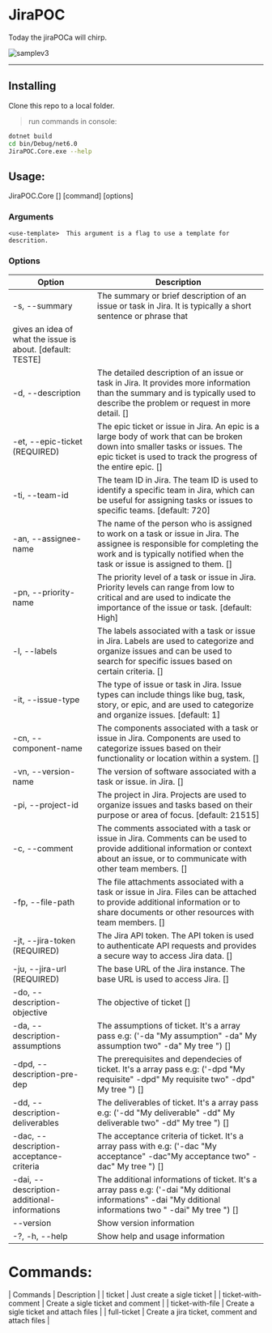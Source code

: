 # JiraPOC

Today the jiraPOCa will chirp.

![samplev3](https://user-images.githubusercontent.com/102624521/188141832-92f687c2-8c31-4849-b320-01320d7cb7d5.pnghttps://www.google.com/url?sa=i&url=http%3A%2F%2Fsailormoonnews.com%2F2018%2F10%2F14%2Fhow-accurate-is-the-tuxedo-mask-my-job-here-is-done-meme%2Fsailor_moon_episode_1_tuxedo_mask_leaving_without_doing_anything%2F&psig=AOvVaw1n8qeNYmyU5VVh2hxQ7sae&ust=1681566829299000&source=images&cd=vfe&ved=0CBEQjRxqFwoTCID1pN7Cqf4CFQAAAAAdAAAAABAE)



****

## Installing

Clone this repo to a local folder.
> run commands in console: 
```sh
dotnet build
cd bin/Debug/net6.0
JiraPOC.Core.exe --help
```

## Usage:
  JiraPOC.Core [<use-template>] [command] [options]

### Arguments
	<use-template>  This argument is a flag to use a template for descrition.
### Options

| Option | Description |
| ------ | ------ |
|-s, --summary <summary>|The summary or brief description of an issue or task in Jira. It is typically a short sentence or phrase that
gives an idea of what the issue is about. [default: TESTE]|
|-d, --description <description> | The detailed description of an issue or task in Jira. It provides more information than the summary and is typically used to describe the problem or request in more detail. []|		
|-et, --epic-ticket <epic-ticket> (REQUIRED) | The epic ticket or issue in Jira. An epic is a large body of work that can be broken down into smaller tasks or issues. The epic ticket is used to track the progress of  the entire epic. []|
|-ti, --team-id <team-id> |The team ID in Jira. The team ID is used to identify a specific team in Jira, which can be useful for assigning tasks or issues to specific teams. [default: 720]|
|-an, --assignee-name <assignee-name> |The name of the person who is assigned to work on a task or issue in Jira. The assignee is responsible for completing the work and is typically notified when the task or issue is assigned to them. [] |
|-pn, --priority-name <priority-name> | The priority level of a task or issue in Jira. Priority levels can range from low to critical and are used to indicate the importance of the issue or task. [default: High] |
|-l, --labels <labels>  | The labels associated with a task or issue in Jira. Labels are used to categorize and organize issues and can be used to search for specific issues based on certain criteria. [] |
|-it, --issue-type <issue-type>  | The type of issue or task in Jira. Issue types can include things like bug, task, story, or epic, and are used to categorize and organize issues. [default: 1] |
|-cn, --component-name <component-name> | The components associated with a task or issue in Jira. Components are used to categorize issues based on their functionality or location within a system. []|
|-vn, --version-name <version-name>| The version of software associated with a task or issue.  in Jira. [] |
|-pi, --project-id <project-id> |The project in Jira. Projects are used to organize issues and tasks based on their purpose or area of focus. [default: 21515] |
|-c, --comment <comment> | The comments associated with a task or issue in Jira. Comments can be used to provide additional information or context about an issue, or to communicate with other team members. []|
|-fp, --file-path <file-path> | The file attachments associated with a task or issue in Jira. Files can be attached to provide additional information or to share documents or other resources with team members. []|
|-jt, --jira-token <jira-token> (REQUIRED) | The Jira API token. The API token is used to authenticate API requests and provides a secure way to access Jira data. [] |	
|-ju, --jira-url <jira-url> (REQUIRED) |The base URL of the Jira instance. The base URL is used to access Jira. []|	
|-do, --description-objective <description-objective>  | The objective of ticket [] |	
| -da, --description-assumptions <description-assumptions>| The assumptions of ticket. It's a array pass e.g: ('-da "My assumption" -da" My assumption two" -da" My tree ") []|	
|-dpd, --description-pre-dep <description-pre-dep> |The prerequisites and dependecies of ticket. It's a array pass e.g: ('-dpd "My requisite" -dpd" My requisite two" -dpd" My tree ") [] |	
| -dd, --description-deliverables <description-deliverables>| The deliverables of ticket. It's a array pass e.g: ('-dd "My deliverable" -dd" My deliverable two" -dd" My tree ") [] |	
|-dac, --description-acceptance-criteria <description-acceptance-criteria>  | The acceptance criteria of ticket. It's a array pass with e.g: ('-dac "My acceptance" -dac"My acceptance two" -dac" My tree ") []|
| -dai, --description-additional-informations <description-additional-informations> |  The additional informations of ticket. It's a array pass e.g: ('-dai "My dditional informations" -dai "My dditional informations two " -dai" My tree ") [] |											  
|--version |Show version information |
|-?, -h, --help | Show help and usage information |


# Commands:

| Commands | Description |
| ticket <use-template>  | Just create a sigle ticket |
| ticket-with-comment <use-template> | Create a sigle ticket and comment |
|  ticket-with-file <use-template> | Create a sigle ticket and  attach files |
|  full-ticket <use-template> | Create a jira ticket, comment and attach files |



